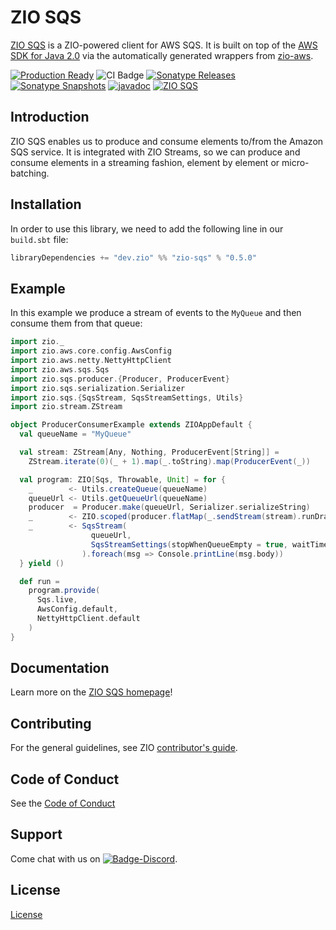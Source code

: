 [//]: # (This file was autogenerated using `zio-sbt-website` plugin via `sbt generateReadme` command.)
[//]: # (So please do not edit it manually. Instead, change "docs/index.md" file or sbt setting keys)
[//]: # (e.g. "readmeDocumentation" and "readmeSupport".)

# ZIO SQS

[ZIO SQS](https://zio.dev/zio-sqs) is a ZIO-powered client for AWS SQS. It is built on top of the [AWS SDK for Java 2.0](https://docs.aws.amazon.com/sdk-for-java/v2/developer-guide/basics.html) via the automatically generated wrappers from [zio-aws](https://zio.dev/zio-aws).

[![Production Ready](https://img.shields.io/badge/Project%20Stage-Production%20Ready-brightgreen.svg)](https://github.com/zio/zio/wiki/Project-Stages) ![CI Badge](https://github.com/zio/zio-sqs/workflows/CI/badge.svg) [![Sonatype Releases](https://img.shields.io/nexus/r/https/oss.sonatype.org/dev.zio/zio-sqs_2.13.svg?label=Sonatype%20Release)](https://oss.sonatype.org/content/repositories/releases/dev/zio/zio-sqs_2.13/) [![Sonatype Snapshots](https://img.shields.io/nexus/s/https/oss.sonatype.org/dev.zio/zio-sqs_2.13.svg?label=Sonatype%20Snapshot)](https://oss.sonatype.org/content/repositories/snapshots/dev/zio/zio-sqs_2.13/) [![javadoc](https://javadoc.io/badge2/dev.zio/zio-sqs_2.13/javadoc.svg)](https://javadoc.io/doc/dev.zio/zio-sqs_2.13) [![ZIO SQS](https://img.shields.io/github/stars/zio/zio-sqs?style=social)](https://github.com/zio/zio-sqs)

## Introduction

ZIO SQS enables us to produce and consume elements to/from the Amazon SQS service. It is integrated with ZIO Streams, so we can produce and consume elements in a streaming fashion, element by element or micro-batching.

## Installation

In order to use this library, we need to add the following line in our `build.sbt` file:

```scala
libraryDependencies += "dev.zio" %% "zio-sqs" % "0.5.0"
```

## Example

In this example we produce a stream of events to the `MyQueue` and then consume them from that queue:

```scala
import zio._
import zio.aws.core.config.AwsConfig
import zio.aws.netty.NettyHttpClient
import zio.aws.sqs.Sqs
import zio.sqs.producer.{Producer, ProducerEvent}
import zio.sqs.serialization.Serializer
import zio.sqs.{SqsStream, SqsStreamSettings, Utils}
import zio.stream.ZStream

object ProducerConsumerExample extends ZIOAppDefault {
  val queueName = "MyQueue"

  val stream: ZStream[Any, Nothing, ProducerEvent[String]] =
    ZStream.iterate(0)(_ + 1).map(_.toString).map(ProducerEvent(_))

  val program: ZIO[Sqs, Throwable, Unit] = for {
    _        <- Utils.createQueue(queueName)
    queueUrl <- Utils.getQueueUrl(queueName)
    producer  = Producer.make(queueUrl, Serializer.serializeString)
    _        <- ZIO.scoped(producer.flatMap(_.sendStream(stream).runDrain))
    _        <- SqsStream(
                  queueUrl,
                  SqsStreamSettings(stopWhenQueueEmpty = true, waitTimeSeconds = Some(3))
                ).foreach(msg => Console.printLine(msg.body))
  } yield ()

  def run =
    program.provide(
      Sqs.live,
      AwsConfig.default,
      NettyHttpClient.default
    )
}
```

## Documentation

Learn more on the [ZIO SQS homepage](https://zio.dev/zio-sqs)!

## Contributing

For the general guidelines, see ZIO [contributor's guide](https://zio.dev/about/contributing).

## Code of Conduct

See the [Code of Conduct](https://zio.dev/about/code-of-conduct)

## Support

Come chat with us on [![Badge-Discord]][Link-Discord].

[Badge-Discord]: https://img.shields.io/discord/629491597070827530?logo=discord "chat on discord"
[Link-Discord]: https://discord.gg/2ccFBr4 "Discord"

## License

[License](LICENSE)
